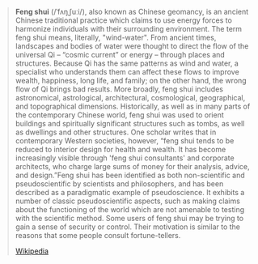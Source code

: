 
> **Feng shui** (/ˈfʌŋˌʃuːi/), also known as Chinese geomancy, is an ancient Chinese traditional practice which claims to use energy forces to harmonize individuals with their surrounding environment. The term feng shui means, literally, "wind-water". From ancient times, landscapes and bodies of water were thought to direct the flow of the universal Qi – “cosmic current” or energy – through places and structures. Because Qi has the same patterns as wind and water, a specialist who understands them can affect these flows to improve wealth, happiness, long life, and family; on the other hand, the wrong flow of Qi brings bad results. More broadly, feng shui includes astronomical, astrological, architectural, cosmological, geographical, and topographical dimensions. Historically, as well as in many parts of the contemporary Chinese world, feng shui was used to orient buildings and spiritually significant structures such as tombs, as well as dwellings and other structures. One scholar writes that in contemporary Western societies, however, “feng shui tends to be reduced to interior design for health and wealth. It has become increasingly visible through 'feng shui consultants' and corporate architects, who charge large sums of money for their analysis, advice, and design.”Feng shui has been identified as both non-scientific and pseudoscientific by scientists and philosophers, and has been described as a paradigmatic example of pseudoscience. It exhibits a number of classic pseudoscientific aspects, such as making claims about the functioning of the world which are not amenable to testing with the scientific method. Some users of feng shui may be trying to gain a sense of security or control. Their motivation is similar to the reasons that some people consult fortune-tellers.
>
> [Wikipedia](https://en.wikipedia.org/wiki/Feng%20shui)
